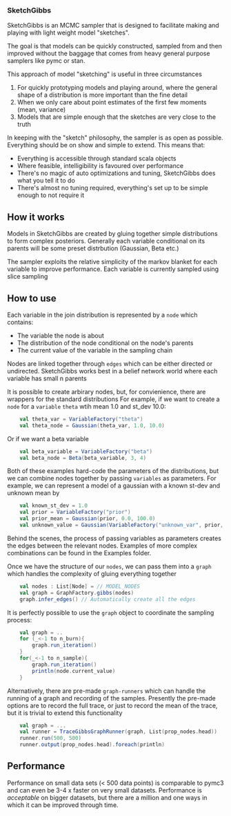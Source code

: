 ### SketchGibbs

SketchGibbs is an MCMC sampler that is designed to facilitate making and playing with light weight model "sketches".  

The goal is that models can be quickly constructed, sampled from and then improved without the baggage that comes from heavy general purpose samplers like pymc or stan.

This approach of model "sketching" is useful in three circumstances

1. For quickly prototyping models and playing around, where the general shape of a distribution is more important than the fine detail
2. When we only care about point estimates of the first few moments (mean, variance)
3. Models that are simple enough that the sketches are very close to the truth 

In keeping with the "sketch" philosophy, the sampler is as open as possible.  Everything should be on show and simple to extend.  This means that:

* Everything is accessible through standard scala objects
* Where feasible, intelligibility is favoured over performance
* There's no magic of auto optimizations and tuning, SketchGibbs does what you tell it to do
* There's almost no tuning required, everything's set up to be simple enough to not require it

## How it works

Models in SketchGibbs are created by gluing together simple distributions to form complex posteriors.  Generally each variable conditional on its parents will be some preset distrbution (Gaussian, Beta etc.)

The sampler exploits the relative simplicity of the markov blanket for each variable to improve performance.  Each variable is currently sampled using slice sampling

## How to use

Each variable in the join distribution is represented by a `node` which contains:
 * The variable the node is about
 * The distribution of the node conditional on the node's parents
 * The current value of the variable in the sampling chain
 
Nodes are linked together through `edges` which can be either directed or undirected.  SketchGibbs works best in a belief network world where each variable has small n parents

It is possible to create arbirary nodes, but, for convienience, there are wrappers for the standard distributions
For example, if we want to create a `node` for a `variable` `theta` wtih mean 1.0 and st_dev 10.0:

``` scala
    val theta_var = VariableFactory("theta")
    val theta_node = Gaussian(theta_var, 1.0, 10.0)
```

Or if we want a beta variable

``` scala
    val beta_variable = VariableFactory("beta")
    val beta_node = Beta(beta_variable, 3, 4)
```

Both of these examples hard-code the parameters of the distributions, but we can combine nodes together by passing `variables` as parameters.
For example, we can represent a model of a gaussian with a known st-dev and unknown mean by

``` scala
    val known_st_dev = 1.0
    val prior = VariableFactory("prior")
    val prior_mean = Gaussian(prior, 0.0, 100.0)
    val unknown_value = Gaussian(VariableFactory("unknown_var", prior, known_st_dev))
```

Behind the scenes, the process of passing variables as parameters creates the edges between the relevant nodes.
Examples of more complex combinations can be found in the Examples folder.

Once we have the structure of our `nodes`, we can pass them into a `graph` which handles the complexity of gluing everything together

``` scala
    val nodes : List[Node] = // MODEL_NODES
    val graph = GraphFactory.gibbs(nodes)
    graph.infer_edges() // Automatically create all the edges
```

It is perfectly possible to use the `graph` object to coordinate the sampling process:

``` scala
    val graph = .. 
    for (_<-1 to n_burn){
        graph.run_iteration()
    }
    for(_<-1 to n_sample){
        graph.run_iteration()
        println(node.current_value)
    }
```

Alternatively, there are pre-made `graph-runners` which can handle the running of a graph and recording of the samples.
Presently the pre-made options are to record the full trace, or just to record the mean of the trace, but it is trivial to extend this functionality

``` scala
    val graph = ...
    val runner = TraceGibbsGraphRunner(graph, List(prop_nodes.head))
    runner.run(500, 500)
    runner.output(prop_nodes.head).foreach(println)
```

## Performance

Performance on small data sets (< 500 data points) is comparable to pymc3 and can even be 3-4 x faster on very small datasets.  Performance is _acceptable_ on bigger datasets, but there are a million and one ways in which it can be improved through time.
